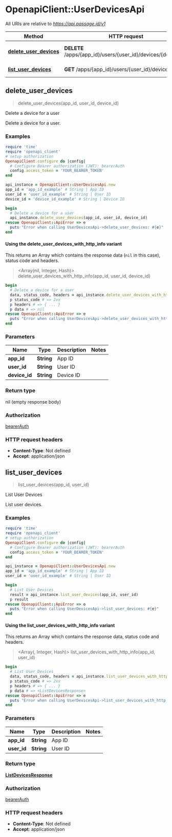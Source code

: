 # OpenapiClient::UserDevicesApi

All URIs are relative to *https://api.passage.id/v1*

| Method                                                           | HTTP request                                                  | Description                |
| ---------------------------------------------------------------- | ------------------------------------------------------------- | -------------------------- |
| [**delete_user_devices**](UserDevicesApi.md#delete_user_devices) | **DELETE** /apps/{app_id}/users/{user_id}/devices/{device_id} | Delete a device for a user |
| [**list_user_devices**](UserDevicesApi.md#list_user_devices)     | **GET** /apps/{app_id}/users/{user_id}/devices                | List User Devices          |

## delete_user_devices

> delete_user_devices(app_id, user_id, device_id)

Delete a device for a user

Delete a device for a user.

### Examples

```ruby
require 'time'
require 'openapi_client'
# setup authorization
OpenapiClient.configure do |config|
  # Configure Bearer authorization (JWT): bearerAuth
  config.access_token = 'YOUR_BEARER_TOKEN'
end

api_instance = OpenapiClient::UserDevicesApi.new
app_id = 'app_id_example' # String | App ID
user_id = 'user_id_example' # String | User ID
device_id = 'device_id_example' # String | Device ID

begin
  # Delete a device for a user
  api_instance.delete_user_devices(app_id, user_id, device_id)
rescue OpenapiClient::ApiError => e
  puts "Error when calling UserDevicesApi->delete_user_devices: #{e}"
end
```

#### Using the delete_user_devices_with_http_info variant

This returns an Array which contains the response data (`nil` in this case), status code and headers.

> <Array(nil, Integer, Hash)> delete_user_devices_with_http_info(app_id, user_id, device_id)

```ruby
begin
  # Delete a device for a user
  data, status_code, headers = api_instance.delete_user_devices_with_http_info(app_id, user_id, device_id)
  p status_code # => 2xx
  p headers # => { ... }
  p data # => nil
rescue OpenapiClient::ApiError => e
  puts "Error when calling UserDevicesApi->delete_user_devices_with_http_info: #{e}"
end
```

### Parameters

| Name          | Type       | Description | Notes |
| ------------- | ---------- | ----------- | ----- |
| **app_id**    | **String** | App ID      |       |
| **user_id**   | **String** | User ID     |       |
| **device_id** | **String** | Device ID   |       |

### Return type

nil (empty response body)

### Authorization

[bearerAuth](../README.md#bearerAuth)

### HTTP request headers

- **Content-Type**: Not defined
- **Accept**: application/json

## list_user_devices

> <ListDevicesResponse> list_user_devices(app_id, user_id)

List User Devices

List user devices.

### Examples

```ruby
require 'time'
require 'openapi_client'
# setup authorization
OpenapiClient.configure do |config|
  # Configure Bearer authorization (JWT): bearerAuth
  config.access_token = 'YOUR_BEARER_TOKEN'
end

api_instance = OpenapiClient::UserDevicesApi.new
app_id = 'app_id_example' # String | App ID
user_id = 'user_id_example' # String | User ID

begin
  # List User Devices
  result = api_instance.list_user_devices(app_id, user_id)
  p result
rescue OpenapiClient::ApiError => e
  puts "Error when calling UserDevicesApi->list_user_devices: #{e}"
end
```

#### Using the list_user_devices_with_http_info variant

This returns an Array which contains the response data, status code and headers.

> <Array(<ListDevicesResponse>, Integer, Hash)> list_user_devices_with_http_info(app_id, user_id)

```ruby
begin
  # List User Devices
  data, status_code, headers = api_instance.list_user_devices_with_http_info(app_id, user_id)
  p status_code # => 2xx
  p headers # => { ... }
  p data # => <ListDevicesResponse>
rescue OpenapiClient::ApiError => e
  puts "Error when calling UserDevicesApi->list_user_devices_with_http_info: #{e}"
end
```

### Parameters

| Name        | Type       | Description | Notes |
| ----------- | ---------- | ----------- | ----- |
| **app_id**  | **String** | App ID      |       |
| **user_id** | **String** | User ID     |       |

### Return type

[**ListDevicesResponse**](ListDevicesResponse.md)

### Authorization

[bearerAuth](../README.md#bearerAuth)

### HTTP request headers

- **Content-Type**: Not defined
- **Accept**: application/json
